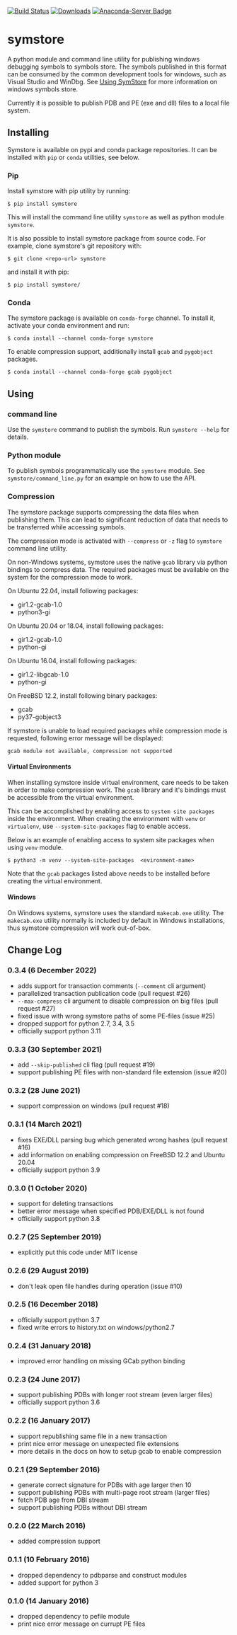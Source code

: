 [![Build Status](https://app.travis-ci.com/symstore/symstore.svg?branch=master)](https://app.travis-ci.com/github/symstore/symstore)
[![Downloads](https://pepy.tech/badge/symstore)](https://pepy.tech/project/symstore)
[![Anaconda-Server Badge](https://anaconda.org/conda-forge/symstore/badges/downloads.svg)](https://anaconda.org/conda-forge/symstore)

# symstore

A python module and command line utility for publishing windows debugging symbols to symbols store.
The symbols published in this format can be consumed by the common development tools for windows, such as Visual Studio and WinDbg.
See [Using SymStore](https://docs.microsoft.com/en-us/windows/win32/debug/using-symstore) for more information on windows symbols store.

Currently it is possible to publish PDB and PE (exe and dll) files to a local file system.

## Installing

Symstore is available on pypi and conda package repositories.
It can be installed with ``pip`` or ``conda`` utilities, see below.

### Pip

Install symstore with pip utility by running:

    $ pip install symstore

This will install the command line utility ``symstore`` as well as python module ``symstore``.

It is also possible to install symstore package from source code.
For example, clone symstore's git repository with:

    $ git clone <repo-url> symstore

and install it with pip:

    $ pip install symstore/

### Conda

The symstore package is available on ``conda-forge`` channel.
To install it, activate your conda environment and run:

    $ conda install --channel conda-forge symstore

To enable compression support, additionally install ``gcab`` and ``pygobject`` packages.

    $ conda install --channel conda-forge gcab pygobject

## Using

### command line

Use the ``symstore`` command to publish the symbols. Run ``symstore --help`` for details.

### Python module

To publish symbols programmatically use the ``symstore`` module.
See ``symstore/command_line.py`` for an example on how to use the API.

### Compression

The symstore package supports compressing the data files when publishing them.
This can lead to significant reduction of data that needs to be transferred while accessing symbols.

The compression mode is activated with ``--compress`` or ``-z`` flag to ``symstore`` command line utility.

On non-Windows systems, symstore uses the native ``gcab`` library via python bindings to compress data.
The required packages must be available on the system for the compression mode to work.

On Ubuntu 22.04, install following packages:

 * gir1.2-gcab-1.0
 * python3-gi

On Ubuntu 20.04 or 18.04, install following packages:

  * gir1.2-gcab-1.0
  * python-gi

On Ubuntu 16.04, install following packages:

  * gir1.2-libgcab-1.0
  * python-gi

On FreeBSD 12.2, install following binary packages:

 * gcab
 * py37-gobject3

If symstore is unable to load required packages while compression mode is requested, following error message will be displayed:

    gcab module not available, compression not supported

#### Virtual Environments

When installing symstore inside virtual environment, care needs to be taken in order to make compression work.
The ``gcab`` library and it's bindings must be accessible from the virtual environment.

This can be accomplished by enabling access to ``system site packages`` inside the environment.
When creating the environment with ``venv`` or ``virtualenv``, use ``--system-site-packages`` flag
to enable access.

Below is an example of enabling access to system site packages when using ``venv`` module.

    $ python3 -m venv --system-site-packages  <evironment-name>

Note that the ``gcab`` packages listed above needs to be installed before creating the virtual environment.

#### Windows

On Windows systems, symstore uses the standard `makecab.exe` utility.
The `makecab.exe` utility normally is included by default in Windows installations, thus symstore compression will work out-of-box.


## Change Log

### 0.3.4 (6 December 2022)

* adds support for transaction comments (`--comment` cli argument)
* parallelized transaction publication code (pull request #26)
* `--max-compress` cli argument to disable compression on big files (pull request #27)
* fixed issue with wrong symstore paths of some PE-files (issue #25)
* dropped support for python 2.7, 3.4, 3.5
* officially support python 3.11

### 0.3.3 (30 September 2021)

* add `--skip-published` cli flag (pull request #19)
* support publishing PE files with non-standard file extension (issue #20)

### 0.3.2 (28 June 2021)

* support compression on windows (pull request #18)

### 0.3.1 (14 March 2021)

* fixes EXE/DLL parsing bug which generated wrong hashes (pull request #16)
* add information on enabling compression on FreeBSD 12.2 and Ubuntu 20.04
* officially support python 3.9

### 0.3.0 (1 October 2020)

* support for deleting transactions
* better error message when specified PDB/EXE/DLL is not found
* officially support python 3.8

### 0.2.7 (25 September 2019)

* explicitly put this code under MIT license

### 0.2.6 (29 August 2019)

* don't leak open file handles during operation (issue #10)

### 0.2.5 (16 December 2018)

* officially support python 3.7
* fixed write errors to history.txt on windows/python2.7

### 0.2.4 (31 January 2018)

* improved error handling on missing GCab python binding

### 0.2.3 (24 June 2017)

* support publishing PDBs with longer root stream (even larger files)
* officially support python 3.6

### 0.2.2 (16 January 2017)

* support republishing same file in a new transaction
* print nice error message on unexpected file extensions
* more details in the docs on how to setup gcab to enable compression

### 0.2.1 (29 September 2016)

* generate correct signature for PDBs with age larger then 10
* support publishing PDBs with multi-page root stream (larger files)
* fetch PDB age from DBI stream
* support publishing PDBs without DBI stream

### 0.2.0 (22 March 2016)

* added compression support

### 0.1.1 (10 February 2016)

* dropped dependency to pdbparse and construct modules
* added support for python 3

### 0.1.0 (14 January 2016)

* dropped dependency to pefile module
* print nice error message on currupt PE files
